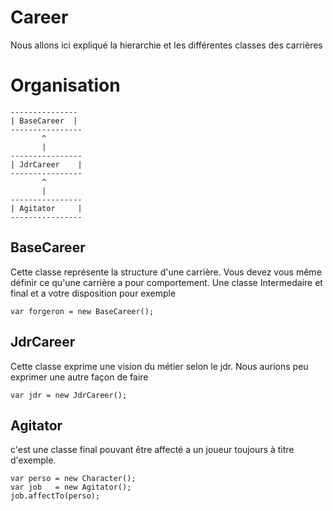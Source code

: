 Career
==========

Nous allons ici expliqué la hierarchie et les différentes classes des carrières



Organisation
==============
```
---------------
| BaseCareer  |
----------------
       ^
       |
----------------
| JdrCareer    |
----------------
       ^
       |
----------------
| Agitator     |
----------------
```

BaseCareer
------------
Cette classe représente la structure d'une carrière. Vous devez vous même définir ce qu'une carrière a pour comportement. Une classe Intermedaire et final et a votre disposition pour exemple

```
var forgeron = new BaseCareer();
```

JdrCareer
------------
Cette classe exprime une vision du métier selon le jdr. Nous aurions peu exprimer une autre façon de faire

```
var jdr = new JdrCareer();
```

Agitator
-----------
c'est une classe final pouvant être affecté a un joueur toujours à titre d'exemple.

```
var perso = new Character();
var job   = new Agitator();
job.affectTo(perso);
```

